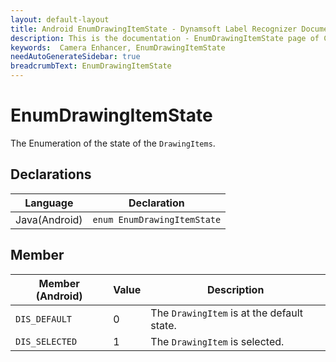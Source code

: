 ```yaml
---
layout: default-layout
title: Android EnumDrawingItemState - Dynamsoft Label Recognizer Documents
description: This is the documentation - EnumDrawingItemState page of CameraEnhancer library.
keywords:  Camera Enhancer, EnumDrawingItemState
needAutoGenerateSidebar: true
breadcrumbText: EnumDrawingItemState
---
```


# EnumDrawingItemState

The Enumeration of the state of the `DrawingItems`.

## Declarations

| Language | Declaration |
|----------|-------------|
| Java(Android) | `enum EnumDrawingItemState` |

## Member

| Member (Android) | Value | Description |
| ---------------- | ----- | ----------- |
| `DIS_DEFAULT` | 0 | The `DrawingItem` is at the default state. |
| `DIS_SELECTED` | 1 | The `DrawingItem` is selected. |
